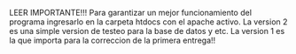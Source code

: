 LEER IMPORTANTE!!!
Para garantizar un mejor funcionamiento del programa ingresarlo en la carpeta htdocs con el apache activo.
La version 2 es una simple version de testeo para la base de datos y etc.
La version 1 es la que importa para la correccion de la primera entrega!!

